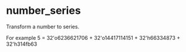 # number_series

Transform a number to series.

For example 5 = 32'o6236621706 + 32'o14417114151 + 32'h66334873 + 32'h314fb63 
